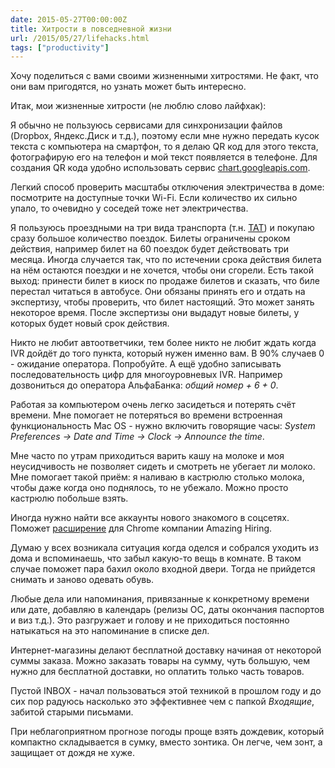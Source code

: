 ```yaml
---
date: 2015-05-27T00:00:00Z
title: Хитрости в повседневной жизни
url: /2015/05/27/lifehacks.html
tags: ["productivity"]
---
```


Хочу поделиться с вами своими жизненными хитростями. Не факт, что они вам
пригодятся, но узнать может быть интересно.

Итак, мои жизненные хитрости (не люблю слово лайфхак):

Я обычно не пользуюсь сервисами для синхронизации файлов (Dropbox, Яндекс.Диск и
т.д.), поэтому если мне нужно передать кусок текста с компьютера на смартфон, то
я делаю QR код для этого текста, фотографирую его на телефон и мой текст
появляется в телефоне. Для создания QR кода удобно использовать сервис
[chart.googleapis.com](https://chart.googleapis.com/chart?chs=500x500&cht=qr&chl=OpenVZ%20is%20container-based%20virtualization%20for%20Linux.%20OpenVZ%20creates%20multiple%20secure,%20isolated%20Linux%20containers%20(otherwise%20known%20as%20VEs%20or%20VPSs)%20on%20a%20single%20physical%20server%20enabling%20better%20server%20utilization%20and%20ensuring%20that%20applications%20do%20not%20conflict.%20).

Легкий способ проверить масштабы отключения электричества в доме:
посмотрите на доступные точки Wi-Fi. Если количество их сильно упало,
то очевидно у соседей тоже нет электричества.

Я пользуюсь проездными на три вида транспорта (т.н. [ТАТ](http://troika.mos.ru/passazhiram/voprosy_i_otvety/voprosy_po_biletam_tat/)) и покупаю
сразу большое количество поездок. Билеты ограничены сроком действия,
например билет на 60 поездок будет действовать три месяца.
Иногда случается так, что по истечении срока действия билета на нём остаются поездки
и не хочется, чтобы они сгорели. Есть такой выход: принести билет в киоск по продаже
билетов и сказать, что биле перестал читаться в автобусе.
Они обязаны принять его и отдать на экспертизу, чтобы проверить, что билет настоящий.
Это может занять некоторое время. После экспертизы они выдадут новые билеты,
у которых будет новый срок действия.

Никто не любит автоответчики, тем более никто не любит ждать когда IVR дойдёт до
того пункта, который нужен именно вам. В 90% случаев 0 - ожидание оператора.
Попробуйте. А ещё удобно записывать последовательность цифр для многоуровневых
IVR. Например дозвониться до оператора АльфаБанка: *общий номер + 6 + 0*.

Работая за компьютером очень легко засидеться и потерять счёт времени.
Мне помогает не потеряться во времени встроенная функциональность Mac OS -
нужно включить говорящие часы: *System Preferences -> Date and Time -> Clock -> Announce the time*.

Мне часто по утрам приходиться варить кашу на молоке и моя неусидчивость не
позволяет сидеть и смотреть не убегает ли молоко. Мне помогает такой приём: я
наливаю в кастрюлю столько молока, чтобы даже когда оно поднялось, то не
убежало. Можно просто кастрюлю побольше взять.

Иногда нужно найти все аккаунты нового знакомого в соцсетях.  Поможет
[расширение](/2014/04/27/amazing-hiring-plugin.html) для
Chrome компании Amazing Hiring.

Думаю у всех возникала ситуация когда оделся и собрался уходить из дома и
вспоминаешь, что забыл какую-то вещь в комнате.  В таком случае поможет пара
бахил около входной двери. Тогда не прийдется снимать и заново одевать обувь.

Любые дела или напоминания, привязанные к конкретному времени или дате, добавляю
в календарь (релизы ОС, даты окончания паспортов и виз т.д.). Это разгружает и
голову и не приходиться постоянно натыкаться на это напоминание в списке дел.

Интернет-магазины делают бесплатной доставку начиная от некоторой суммы заказа.
Можно заказать товары на сумму, чуть большую, чем нужно для бесплатной доставки,
но оплатить только часть товаров.

Пустой INBOX - начал пользоваться этой техникой в прошлом году и до сих пор
радуюсь насколько это эффективнее чем с папкой *Входящие*, забитой старыми
письмами.

При неблагоприятном прогнозе погоды проще взять дождевик, который компактно
складывается в сумку, вместо зонтика. Он легче, чем зонт, а защищает от дождя не хуже.
